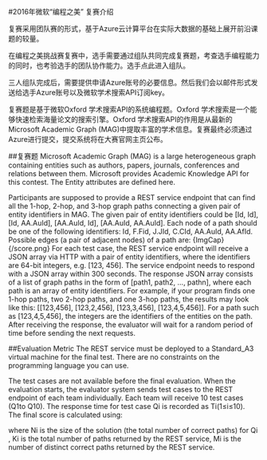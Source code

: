 #2016年微软“编程之美” 复赛介绍


复赛采用团队赛的形式，基于Azure云计算平台在实际大数据的基础上展开前沿课题的较量。

在编程之美挑战赛复赛中，选手需要通过组队共同完成复赛题，考查选手编程能力的同时，也考验选手的团队协作能力。选手点此进入组队。

三人组队完成后，需要提供申请Azure账号的必要信息。然后我们会以邮件形式发送给选手Azure账号以及微软学术搜索API订阅key。

复赛题是基于微软Oxford 学术搜索API的系统编程题。Oxford 学术搜索是一个能够快速检索海量论文的搜索引擎。Oxford 学术搜索API的作用是从最新的Microsoft Academic Graph (MAG)中提取丰富的学术信息。复赛最终必须通过Azure进行提交，提交系统将在大赛官网主页公布。


##复赛题
Microsoft Academic Graph (MAG) is a large heterogeneous graph containing entities such as authors, papers, journals, conferences and relations between them. Microsoft provides Academic Knowledge API for this contest. The Entity attributes are defined here.

Participants are supposed to provide a REST service endpoint that can find all the 1-hop, 2-hop, and 3-hop graph paths connecting a given pair of entity identifiers in MAG. The given pair of entity identifiers could be [Id, Id], [Id, AA.AuId], [AA.AuId, Id], [AA.AuId, AA.AuId]. Each node of a path should be one of the following identifiers: Id, F.Fid, J.JId, C.CId, AA.AuId, AA.AfId. Possible edges (a pair of adjacent nodes) of a path are:
![](){ImgCap}{/score.png}
For each test case, the REST service endpoint will receive a JSON array via HTTP with a pair of entity identifiers, where the identifiers are 64-bit integers, e.g. [123, 456]. The service endpoint needs to respond with a JSON array within 300 seconds. The response JSON array consists of a list of graph paths in the form of [path1, path2, …, pathn], where each path is an array of entity identifiers. For example, if your program finds one 1-hop paths, two 2-hop paths, and one 3-hop paths, the results may look like this: [[123,456], [123,2,456], [123,3,456], [123,4,5,456]]. For a path such as [123,4,5,456], the integers are the identifiers of the entities on the path. After receiving the response, the evaluator will wait for a random period of time before sending the next requests.


##Evaluation Metric
The REST service must be deployed to a Standard_A3 virtual machine for the final test. There are no constraints on the programming language you can use.

The test cases are not available before the final evaluation. When the evaluation starts, the evaluator system sends test cases to the REST endpoint of each team individually. Each team will receive 10 test cases (Q1to Q10). The response time for test case Qi is recorded as Ti(1≤i≤10). The final score is calculated using:

where Ni is the size of the solution (the total number of correct paths) for Qi , Ki is the total number of paths returned by the REST service, Mi is the number of distinct correct paths returned by the REST service.
